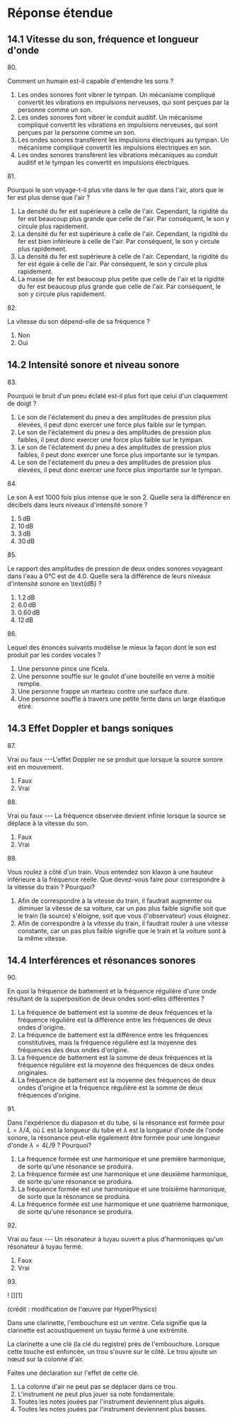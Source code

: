# Réponse étendue

## 14.1 Vitesse du son, fréquence et longueur d'onde

80\.

Comment un humain est-il capable d'entendre les sons ?

1. Les ondes sonores font vibrer le tympan. Un mécanisme compliqué convertit les vibrations en impulsions nerveuses, qui sont perçues par la personne comme un son.
2. Les ondes sonores font vibrer le conduit auditif. Un mécanisme compliqué convertit les vibrations en impulsions nerveuses, qui sont perçues par la personne comme un son.
3. Les ondes sonores transfèrent les impulsions électriques au tympan. Un mécanisme compliqué convertit les impulsions électriques en son.
4. Les ondes sonores transfèrent les vibrations mécaniques au conduit auditif et le tympan les convertit en impulsions électriques.

81\.

Pourquoi le son voyage-t-il plus vite dans le fer que dans l'air, alors que le fer est plus dense que l'air ?

1. La densité du fer est supérieure à celle de l'air. Cependant, la rigidité du fer est beaucoup plus grande que celle de l'air. Par conséquent, le son y circule plus rapidement.
2. La densité du fer est supérieure à celle de l'air. Cependant, la rigidité du fer est bien inférieure à celle de l'air. Par conséquent, le son y circule plus rapidement.
3. La densité du fer est supérieure à celle de l'air. Cependant, la rigidité du fer est égale à celle de l'air. Par conséquent, le son y circule plus rapidement.
4. La masse de fer est beaucoup plus petite que celle de l'air et la rigidité du fer est beaucoup plus grande que celle de l'air. Par conséquent, le son y circule plus rapidement.

82\.

La vitesse du son dépend-elle de sa fréquence ?

1. Non
2. Oui

## 14.2 Intensité sonore et niveau sonore

83\.

Pourquoi le bruit d'un pneu éclaté est-il plus fort que celui d'un claquement de doigt ?

1. Le son de l'éclatement du pneu a des amplitudes de pression plus élevées, il peut donc exercer une force plus faible sur le tympan.
2. Le son de l'éclatement du pneu a des amplitudes de pression plus faibles, il peut donc exercer une force plus faible sur le tympan.
3. Le son de l'éclatement du pneu a des amplitudes de pression plus faibles, il peut donc exercer une force plus importante sur le tympan.
4. Le son de l'éclatement du pneu a des amplitudes de pression plus élevées, il peut donc exercer une force plus importante sur le tympan.

84\.

Le son A est 1000 fois plus intense que le son 2. Quelle sera la différence en décibels dans leurs niveaux d'intensité sonore ?

1. $5\,\text{dB}$
2. $10\,\text{dB}$
3. $3\,\text{dB}$
4. $30\,\text{dB}$

85\.

Le rapport des amplitudes de pression de deux ondes sonores voyageant dans l'eau à $0°\text{C}$ est de $4.0$. Quelle sera la différence de leurs niveaux d'intensité sonore en \text{dB} ?

1. $1.2\,\text{dB}$
2. $6.0\,\text{dB}$
3. $0.60\,\text{dB}$
4. $12\,\text{dB}$

86\.

Lequel des énoncés suivants modélise le mieux la façon dont le son est produit par les cordes vocales ?

1. Une personne pince une ficela.
2. Une personne souffle sur le goulot d'une bouteille en verre à moitié remplie.
3. Une personne frappe un marteau contre une surface dure.
4. Une personne souffle à travers une petite fente dans un large élastique étiré.

## 14.3 Effet Doppler et bangs soniques

87\.

Vrai ou faux ---L'effet Doppler ne se produit que lorsque la source sonore est en mouvement.

1. Faux
2. Vrai

88\.

Vrai ou faux --- La fréquence observée devient infinie lorsque la source se déplace à la vitesse du son.

1. Faux
2. Vrai

89\.

Vous roulez à côté d'un train. Vous entendez son klaxon à une hauteur inférieure à la fréquence réelle. Que devez-vous faire pour correspondre à la vitesse du train ? Pourquoi?

1. Afin de correspondre à la vitesse du train, il faudrait augmenter ou diminuer la vitesse de sa voiture, car un pas plus faible signifie soit que le train (la source) s'éloigne, soit que vous (l'observateur) vous éloignez.
2. Afin de correspondre à la vitesse du train, il faudrait rouler à une vitesse constante, car un pas plus faible signifie que le train et la voiture sont à la même vitesse.

## 14.4 Interférences et résonances sonores

90\.

En quoi la fréquence de battement et la fréquence régulière d'une onde résultant de la superposition de deux ondes sont-elles différentes ?

1. La fréquence de battement est la somme de deux fréquences et la fréquence régulière est la différence entre les fréquences de deux ondes d'origine.
2. La fréquence de battement est la différence entre les fréquences constitutives, mais la fréquence régulière est la moyenne des fréquences des deux ondes d'origine.
3. La fréquence de battement est la somme de deux fréquences et la fréquence régulière est la moyenne des fréquences de deux ondes originales.
4. La fréquence de battement est la moyenne des fréquences de deux ondes d'origine et la fréquence régulière est la somme de deux fréquences d'origine.

91\.

Dans l'expérience du diapason et du tube, si la résonance est formée pour $L = \lambda /4$, où $L$ est la longueur du tube et $\lambda$ est la longueur d'onde de l'onde sonore, la résonance peut-elle également être formée pour une longueur d'onde $\lambda = 4L/9$ ? Pourquoi?

1. La fréquence formée est une harmonique et une première harmonique, de sorte qu'une résonance se produira.
2. La fréquence formée est une harmonique et une deuxième harmonique, de sorte qu'une résonance se produira.
3. La fréquence formée est une harmonique et une troisième harmonique, de sorte que la résonance se produira.
4. La fréquence formée est une harmonique et une quatrième harmonique, de sorte qu'une résonance se produira.

92\.

Vrai ou faux --- Un résonateur à tuyau ouvert a plus d'harmoniques qu'un résonateur à tuyau fermé.

1. Faux
2. Vrai

93\.

! [][1]

(crédit : modification de l'œuvre par HyperPhysics)

Dans une clarinette, l'embouchure est un ventre. Cela signifie que la clarinette est acoustiquement un tuyau fermé à une extrémité.

La clarinette a une clé (la clé du registre) près de l'embouchure. Lorsque cette touche est enfoncée, un trou s'ouvre sur le côté. Le trou ajoute un nœud sur la colonne d'air.

Faites une déclaration sur l'effet de cette clé.

1. La colonne d'air ne peut pas se déplacer dans ce trou.
2. L'instrument ne peut plus jouer sa note fondamentale.
3. Toutes les notes jouées par l'instrument deviennent plus aiguës.
4. Toutes les notes jouées par l'instrument deviennent plus basses.

